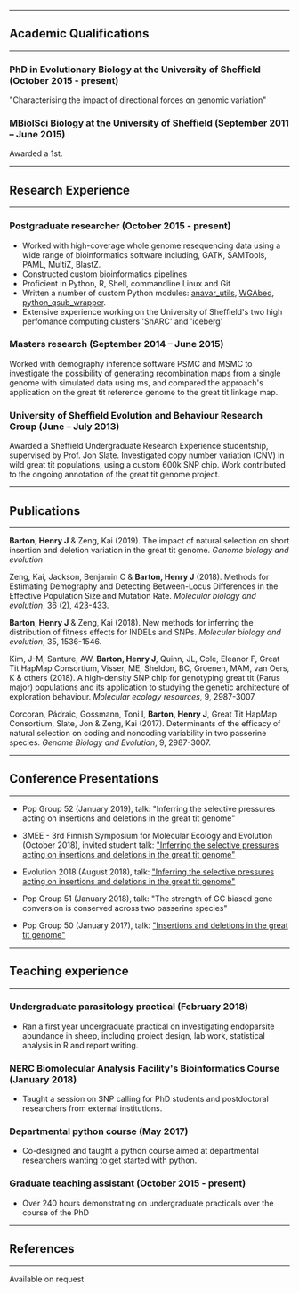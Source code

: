 
---
## Academic Qualifications
___

### PhD in Evolutionary Biology at the University of Sheffield (October 2015 - present)

"Characterising the impact of directional forces on genomic variation" 

### MBiolSci Biology at the University of Sheffield (September 2011 – June 2015) 

Awarded a 1st. 

___
## Research Experience 
___

### Postgraduate researcher (October 2015 - present)

* Worked with high-coverage whole genome resequencing data using a wide range of bioinformatics software including, GATK, SAMTools, PAML, MultiZ, BlastZ.
* Constructed custom bioinformatics pipelines
* Proficient in Python, R, Shell, commandline Linux and Git
* Written a number of custom Python modules: [anavar_utils](https://henryjuho.github.io/anavar_utils/), [WGAbed](https://henryjuho.github.io/WGAbed/), [python_qsub_wrapper](https://github.com/henryjuho/python_qsub_wrapper).
* Extensive experience working on the University of Sheffield's two high perfomance computing clusters 'ShARC' and 'iceberg'

### Masters research (September 2014 – June 2015)

Worked with demography inference software PSMC and MSMC to investigate the possibility of generating recombination maps
from a single genome with simulated data using ms, and compared the approach's application on the great tit reference genome
to the great tit linkage map.

### University of Sheffield Evolution and Behaviour Research Group (June – July 2013)

Awarded a Sheffield Undergraduate Research Experience studentship, supervised by Prof. 
Jon Slate. Investigated copy number variation (CNV) in wild great tit populations, 
using a custom 600k SNP chip. Work contributed to the ongoing annotation of the great 
tit genome project.

___
## Publications
___

**Barton, Henry J** & Zeng, Kai (2019). The impact of natural selection on short insertion and deletion variation in the great tit genome. *Genome biology and evolution*

Zeng, Kai, Jackson, Benjamin C & **Barton, Henry J** (2018). Methods for Estimating Demography and Detecting Between-Locus Differences in the Effective Population Size and Mutation Rate. *Molecular biology and evolution*, 36 (2), 423-433.

**Barton, Henry J** & Zeng, Kai (2018). New methods for inferring the distribution of fitness effects for INDELs and SNPs. *Molecular biology and evolution*, 35, 1536-1546.

Kim, J-M, Santure, AW, **Barton, Henry J**, Quinn, JL, Cole, Eleanor F, Great Tit HapMap Consortium, Visser, ME, Sheldon, BC, Groenen, MAM, van Oers, K & others (2018). A high-density SNP chip for genotyping great tit (Parus major) populations and its application to studying the genetic architecture of exploration behaviour. *Molecular ecology resources*, 9, 2987-3007.

Corcoran, Pádraic, Gossmann, Toni I, **Barton, Henry J**, Great Tit HapMap Consortium, Slate, Jon & Zeng, Kai (2017). Determinants of the efficacy of natural selection on coding and noncoding variability in two passerine species. *Genome Biology and Evolution*, 9, 2987-3007.

___
## Conference Presentations
___

* Pop Group 52 (January 2019), talk: "Inferring the selective pressures acting on insertions and deletions in the great tit genome"

* 3MEE - 3rd Finnish Symposium for Molecular Ecology and Evolution (October 2018), invited student talk: ["Inferring the selective pressures acting on insertions and deletions in the great tit genome"](https://github.com/henryjuho/3mee_talk/blob/master/3mee_2018_hbarton.pdf)

* Evolution 2018 (August 2018), talk: ["Inferring the selective pressures acting on insertions and deletions in the great tit genome"](https://github.com/henryjuho/evolution2018_talk/blob/master/evolution2018_hbarton.pdf)

* Pop Group 51 (January 2018), talk: "The strength of GC biased gene conversion is conserved across two passerine species"

* Pop Group 50 (January 2017), talk: ["Insertions and deletions in the great tit genome"](https://github.com/henryjuho/PopGroup50_talk/blob/master/HBarton_popgroup50_pres.pdf) 

___
## Teaching experience
___

### Undergraduate parasitology practical (February 2018)

* Ran a first year undergraduate practical on investigating endoparsite abundance in sheep, including project design, lab work, statistical analysis in R and report writing.

### NERC Biomolecular Analysis Facility's Bioinformatics Course (January 2018)

* Taught a session on SNP calling for PhD students and postdoctoral researchers from external institutions.

### Departmental python course (May 2017) 

* Co-designed and taught a python course aimed at departmental researchers wanting to get started with python.

### Graduate teaching assistant (October 2015 - present)

* Over 240 hours demonstrating on undergraduate practicals over the course of the PhD

___
## References
___

Available on request